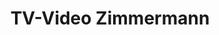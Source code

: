 ---
title: "TV-Video Zimmermann"
url: /singen-hohentwiel/tv-video-zimmermann-friedrich-ebert-platz/
shop: Elektronik
---